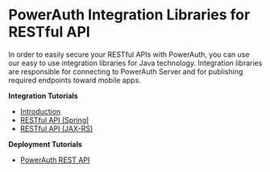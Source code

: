 # PowerAuth Integration Libraries for RESTful API

In order to easily secure your RESTful APIs with PowerAuth, you can use our easy to use integration libraries for Java technology. Integration libraries are responsible for connecting to PowerAuth Server and for publishing required endpoints toward mobile apps.

**Integration Tutorials**

- [Introduction](https://github.com/wultra/powerauth-restful-integration/wiki/Introduction)
- [RESTful API (Spring)](https://github.com/wultra/powerauth-restful-integration/wiki/RESTful-API-for-Spring)
- [RESTful API (JAX-RS)](https://github.com/wultra/powerauth-restful-integration/wiki/RESTful-API-for-JavaEE)

**Deployment Tutorials**

- [PowerAuth REST API](https://github.com/wultra/powerauth-restful-integration/wiki/Deploying-PowerAuth-Standard-RESTful-API)
